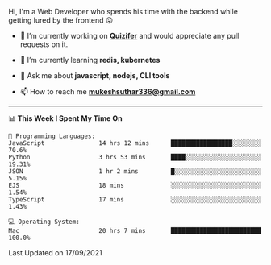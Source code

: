 Hi, I'm a Web Developer who spends his time with the backend while getting lured by the frontend 😜

- 🔭 I’m currently working on **[Quizifer](https://github.com/SutharMukesh/Quizifer/)** and would appreciate any pull requests on it.

- 🌱 I’m currently learning **redis, kubernetes**

- 💬 Ask me about **javascript, nodejs, CLI tools**

- 📫 How to reach me **mukeshsuthar336@gmail.com**

---
<!--START_SECTION:waka-->
📊 **This Week I Spent My Time On** 

```text
💬 Programming Languages: 
JavaScript               14 hrs 12 mins      █████████████████░░░░░░░░   70.6% 
Python                   3 hrs 53 mins       ████░░░░░░░░░░░░░░░░░░░░░   19.31% 
JSON                     1 hr 2 mins         █░░░░░░░░░░░░░░░░░░░░░░░░   5.15% 
EJS                      18 mins             ░░░░░░░░░░░░░░░░░░░░░░░░░   1.54% 
TypeScript               17 mins             ░░░░░░░░░░░░░░░░░░░░░░░░░   1.43%

💻 Operating System: 
Mac                      20 hrs 7 mins       █████████████████████████   100.0%

```


 Last Updated on 17/09/2021
<!--END_SECTION:waka-->
